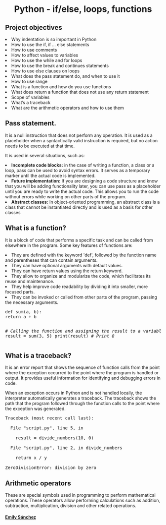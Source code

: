<h1 align = "center">Python - if/else, loops, functions</h1>

<h2>Project objectives</h2>

<li>Why indentation is so important in Python</li>
<li>How to use the if, if ... else statements</li>
<li>How to use comments</li>
<li>How to affect values to variables</li>
<li>How to use the while and for loops</li>
<li>How to use the break and continues statements</li>
<li>How to use else clauses on loops</li>
<li>What does the pass statement do, and when to use it</li>
<li>How to use range</li>
<li>What is a function and how do you use functions</li>
<li>What does return a function that does not use any return statement</li>
<li>Scope of variables</li>
<li>What’s a traceback</li>
<li>What are the arithmetic operators and how to use them</li>

<h2>Pass statement.</h2>

<p>It is a null instruction that does not perform any operation. It is used as a placeholder when a syntactically valid instruction is required, but no action needs to be executed at that time.

It is used in several situations, such as:

<li><b>Incomplete code blocks:</b> in the case of writing a function, a class or a loop, pass can be used to avoid syntax errors. It serves as a temporary marker until the actual code is implemented.</li>

<li><b>Future implementation:</b> If you are designing a code structure and know that you will be adding functionality later, you can use pass as a placeholder until you are ready to write the actual code. This allows you to run the code without errors while working on other parts of the program.</li>

<li><b>Abstract classes:</b> In object-oriented programming, an abstract class is a class that cannot be instantiated directly and is used as a basis for other classes</li></p>

<h2>What is a function?</h2>
<p>It is a block of code that performs a specific task and can be called from elsewhere in the program. Some key features of functions are:

<li>They are defined with the keyword 'def', followed by the function name and parentheses that can contain arguments.</li>

<li>They can have optional arguments with default values.</li>

<li>They can have return values using the return keyword.</li>

<li>They allow to organize and modularize the code, which facilitates its reuse and maintenance.</li>

<li>They help improve code readability by dividing it into smaller, more focused parts.</li>

<li>They can be invoked or called from other parts of the program, passing the necessary arguments.</li></p>
<pre>
def sum(a, b):
return a + b

<i># Calling the function and assigning the result to a variable</i>
result = sum(3, 5)
print(result) 
<i># Print 8</i>
</pre>

<h2>What is a traceback?</h2>
<p>It is an error report that shows the sequence of function calls from the point where the exception occurred to the point where the program is handled or output. It provides useful information for identifying and debugging errors in code.

When an exception occurs in Python and is not handled locally, the interpreter automatically generates a traceback. The traceback shows the path that the program followed through the function calls to the point where the exception was generated.</p>
<pre>
Traceback (most recent call last):

  File "script.py", line 5, in <module>

    result = divide_numbers(10, 0)

  File "script.py", line 2, in divide_numbers

    return x / y

ZeroDivisionError: division by zero
</pre>

<h2>Arithmetic operators</h2>

<p>These are special symbols used in programming to perform mathematical operations. These operators allow performing calculations such as addition, subtraction, multiplication, division and other related operations.</p>

<h4><a href="https://github.com/20Emi"target="_blank">Emily Sánchez</a></h4>
